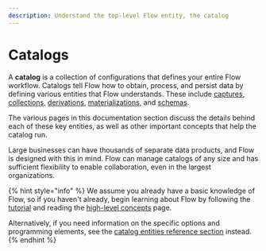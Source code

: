 ```yaml
---
description: Understand the top-level Flow entity, the catalog
---
```


# Catalogs

A **catalog** is a collection of configurations that defines your entire Flow workflow. Catalogs tell Flow how to obtain, process, and persist data by defining various entities that Flow understands. These include [captures](captures.md), [collections](collections.md), [derivations](derivations/), [materializations](materialization.md), and [schemas](schemas-and-data-reductions.md).&#x20;

The various pages in this documentation section discuss the details behind each of these key entities, as well as other important concepts that help the catalog run.

Large businesses can have thousands of separate data products, and Flow is designed with this in mind. Flow can manage catalogs of any size and has sufficient flexibility to enable collaboration, even in the largest organizations.&#x20;

{% hint style="info" %}
We assume you already have a basic knowledge of Flow, so if you haven't already, begin learning about Flow by following the[ tutorial](../../getting-started/flow-tutorials/hello-flow.md) and reading the [high-level concepts](../README.md) page.

Alternatively, if you need information on the specific options and programming elements, see the [catalog entities reference section](../../reference/catalog-reference/) instead.
{% endhint %}

